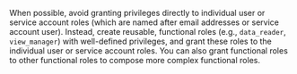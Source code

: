 When possible, avoid granting privileges directly to individual user or service
account roles (which are named after email addresses or service account user).
Instead, create reusable, functional roles (e.g., `data_reader`, `view_manager`)
with well-defined privileges, and grant these roles to the individual user or
service account roles. You can also grant functional roles to other functional
roles to compose more complex functional roles.
